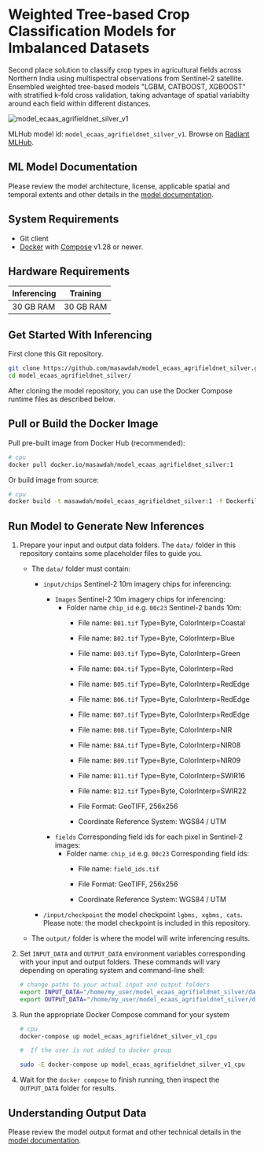 # Weighted Tree-based Crop Classification Models for Imbalanced Datasets

Second place solution to classify crop types in agricultural fields across Northern India using multispectral observations from Sentinel-2 satellite. Ensembled weighted tree-based models "LGBM, CATBOOST, XGBOOST" with stratified k-fold cross validation, taking advantage of spatial variabilty around each field within different distances.

![model_ecaas_agrifieldnet_silver_v1](https://radiantmlhub.blob.core.windows.net/frontend-dataset-images/odk_sample_agricultural_dataset.png)

MLHub model id: `model_ecaas_agrifieldnet_silver_v1`. Browse on [Radiant MLHub](https://mlhub.earth/model/model_ecaas_agrifieldnet_silver_v1).

## ML Model Documentation

Please review the model architecture, license, applicable spatial and temporal extents
and other details in the [model documentation](/docs/index.md).

## System Requirements

* Git client
* [Docker](https://www.docker.com/) with
    [Compose](https://docs.docker.com/compose/) v1.28 or newer.

## Hardware Requirements

|Inferencing|Training|
|-----------|--------|
|30 GB RAM | 30 GB RAM|


## Get Started With Inferencing

First clone this Git repository.

```bash
git clone https://github.com/masawdah/model_ecaas_agrifieldnet_silver.git
cd model_ecaas_agrifieldnet_silver/
```

After cloning the model repository, you can use the Docker Compose runtime
files as described below.

## Pull or Build the Docker Image

Pull pre-built image from Docker Hub (recommended):

```bash
# cpu
docker pull docker.io/masawdah/model_ecaas_agrifieldnet_silver:1

```

Or build image from source:

```bash
# cpu
docker build -t masawdah/model_ecaas_agrifieldnet_silver:1 -f Dockerfile_cpu .


```

## Run Model to Generate New Inferences

1. Prepare your input and output data folders. The `data/` folder in this repository
    contains some placeholder files to guide you.

    * The `data/` folder must contain:
        * `input/chips` Sentinel-2 10m imagery chips  for inferencing:
            * `Images` Sentinel-2 10m imagery chips for inferencing:
                * Folder name `chip_id` e.g. `00c23`  Sentinel-2 bands 10m:
                     * File name: `B01.tif` Type=Byte, ColorInterp=Coastal
                     * File name: `B02.tif` Type=Byte, ColorInterp=Blue
                     * File name: `B03.tif` Type=Byte, ColorInterp=Green
                     * File name: `B04.tif` Type=Byte, ColorInterp=Red
                     * File name: `B05.tif` Type=Byte, ColorInterp=RedEdge
                     * File name: `B06.tif` Type=Byte, ColorInterp=RedEdge
                     * File name: `B07.tif` Type=Byte, ColorInterp=RedEdge
                     * File name: `B08.tif` Type=Byte, ColorInterp=NIR
                     * File name: `B8A.tif` Type=Byte, ColorInterp=NIR08
                     * File name: `B09.tif` Type=Byte, ColorInterp=NIR09
                     * File name: `B11.tif` Type=Byte, ColorInterp=SWIR16
                     * File name: `B12.tif` Type=Byte, ColorInterp=SWIR22
                   
                     * File Format: GeoTIFF, 256x256
                     * Coordinate Reference System: WGS84 / UTM
            * `fields` Corresponding field ids for each pixel in Sentinel-2 images:
                * Folder name: `chip_id` e.g. `00c23`  Corresponding field ids:
                     * File name: `field_ids.tif`
           
                     * File Format: GeoTIFF, 256x256
                     * Coordinate Reference System:  WGS84 / UTM
             
        * `/input/checkpoint` the model checkpoint `lgbms, xgbms, cats`.
            Please note: the model checkpoint is included in this repository.
    * The `output/` folder is where the model will write inferencing results.

2. Set `INPUT_DATA` and `OUTPUT_DATA` environment variables corresponding with
    your input and output folders. These commands will vary depending on operating
    system and command-line shell:

    ```bash
    # change paths to your actual input and output folders
    export INPUT_DATA="/home/my_user/model_ecaas_agrifieldnet_silver/data/input"
    export OUTPUT_DATA="/home/my_user/model_ecaas_agrifieldnet_silver/data/output"
    ```

3. Run the appropriate Docker Compose command for your system

    ```bash
    # cpu
    docker-compose up model_ecaas_agrifieldnet_silver_v1_cpu
    
    #  If the user is not added to docker group
    
    sudo -E docker-compose up model_ecaas_agrifieldnet_silver_v1_cpu
    ```

4. Wait for the `docker compose` to finish running, then inspect the
`OUTPUT_DATA` folder for results.

## Understanding Output Data

Please review the model output format and other technical details in the [model
documentation](/docs/index.md).
